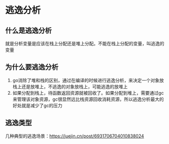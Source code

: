 # 逃逸分析

## 什么是逃逸分析

就是分析变量是应该在栈上分配还是堆上分配。不能在栈上分配的变量，叫逃逸的变量

## 为什么要逃逸分析

1. go消除了堆和栈的区别，通过在编译的时候进行逃逸分析，来决定一个对象放栈上还是放堆上，不逃逸的对象放栈上，可能逃逸的放堆上
2. 如果分配到栈上，待函数返回资源就被回收了。如果分配到堆上，需要通过gc来管理该对象资源，gc很显然远比栈资源回收消耗资源，所以逃逸分析最大的好处就是减少了gc的压力

## 逃逸类型

几种典型的逃逸场景：<https://juejin.cn/post/6931706704010838024>

